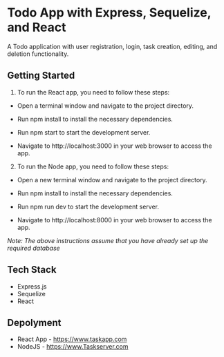 # Todo App with Express, Sequelize, and React

A Todo application with user registration, login, task creation, editing, and deletion functionality. 


## Getting Started


1. To run the React app, you need to follow these steps:

* Open a terminal window and navigate to the project directory.

* Run npm install to install the necessary dependencies.

* Run npm start to start the development server.

* Navigate to http://localhost:3000 in your web browser to access the app.


2. To run the Node app, you need to follow these steps:

* Open a new terminal window and navigate to the project directory.

* Run npm install to install the necessary dependencies.

* Run npm run dev to start the development server.

* Navigate to http://localhost:8000 in your web browser to access the app.

_Note: The above instructions assume that you have already set up the required database_


## Tech Stack

- Express.js
- Sequelize
- React

## Depolyment

* React App - https://www.taskapp.com
* NodeJS - https://www.Taskserver.com 